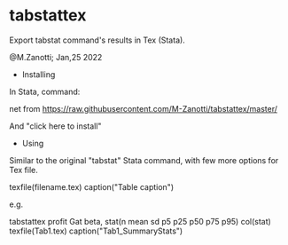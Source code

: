 # tabstattex
Export tabstat command's results in Tex (Stata).

@M.Zanotti; Jan,25 2022

- Installing

In Stata, command:

net from https://raw.githubusercontent.com/M-Zanotti/tabstattex/master/

And "click here to install"

- Using

Similar to the original "tabstat" Stata command, with few more options for Tex file.

texfile(filename.tex)
caption("Table caption")

e.g.

tabstattex profit Gat beta, stat(n mean sd p5 p25 p50 p75 p95) col(stat) texfile(Tab1.tex) caption("Tab1_SummaryStats")

